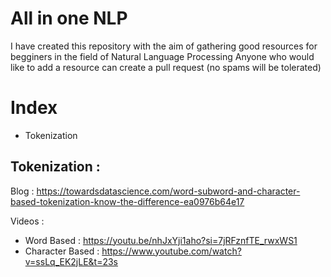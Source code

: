 # All in one NLP
I have created this repository with the aim of gathering good resources for begginers in the field of Natural Language Processing
Anyone who would like to add a resource can create a pull request (no spams will be tolerated)

# Index
- Tokenization

## Tokenization :

Blog : https://towardsdatascience.com/word-subword-and-character-based-tokenization-know-the-difference-ea0976b64e17

Videos : 
- Word Based : https://youtu.be/nhJxYji1aho?si=7jRFznfTE_rwxWS1
- Character Based : https://www.youtube.com/watch?v=ssLq_EK2jLE&t=23s
